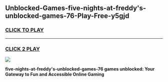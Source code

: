 
## Unblocked-Games-five-nights-at-freddy's-unblocked-games-76-Play-Free-y5gjd
<h3>
<a href="https://premium76.site?title=five-nights-at-freddy's-unblocked-games-76&ref=22A">CLICK TO PLAY</a></h3>
<hr>

<h3>
<a href="https://premium76.site?title=five-nights-at-freddy's-unblocked-games-76&ref=22A">CLICK 2 PLAY</a>
  
</h3>

<a href="https://premium76.site?title=five-nights-at-freddy's-unblocked-games-76&ref=22A"><img src="https://clearcache.store/games.png"></a>


**five-nights-at-freddy's-unblocked-games-76 games unblocked: Your Gateway to Fun and Accessible Online Gaming**
